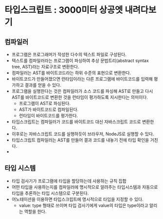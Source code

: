 # 타입스크립트 : 3000미터 상공엣 내려다보기

## 컴파일러

- 프로그램은 프로그래머가 작성한 다수의 텍스트 파일로 구성된다.
- 텍스트를 컴파일러라는 프로그램이 파싱하여 추상 문법트리(abstract syntax tree, AST)라는 자료구조로 변환한다.
- 컴파일러는 AST를 바이트코드라는 하위 수준의 표현으로 변환한다.
- 바이트코드가 만들어졌으면 런타임이라는 다른 프로그램에 바이트코드를 입력해 평가하고 결과를 얻을 수 있다.
- 프로그램을 실행한다는 것은 컴파일러가 소스 코드를 파싱해 AST로 만들고 다시 AST를 바이트코드로 변환한 것을 런타임이 평가하도록 지시한다는 의미이다.
  - 프로그램이 AST로 파싱된다.
  - AST가 바이트코드로 컴파일된다.
  - 런타임이 바이트코드를 평가한다.
- 타입스크립트는 컴파일러가 코드를 바이트코드 대신 자바스크립트 코드로 변환한다.
- 이후로는 자바스크립트 코드를 실행하듯이 브라우저, NodeJS로 실행할 수 있다.
- 타입스크립트 컴파일러는 AST를 만들어 결과 코드를 내놓기 전에 타입 확인을 거친다.
-

## 타입 시스템

- 타입 검사기가 프로그램에 타입을 할당하는데 사용하는 규칙 집합
- 어떤 타입을 사용하는지를 컴파일러에 명시적으로 알려주는 타입시스템과 자동으로 타입을 추론하는 타입 시스템으로 구분된다.
- 어노테이션을 이용하면 타입스크립트에 명시적으로 타입을 지정할 수 있다.
  - value: type 형태로 쓰이며 타입 검사기에게 value의 타입은 type이라고 알리는 역할을 한다.

